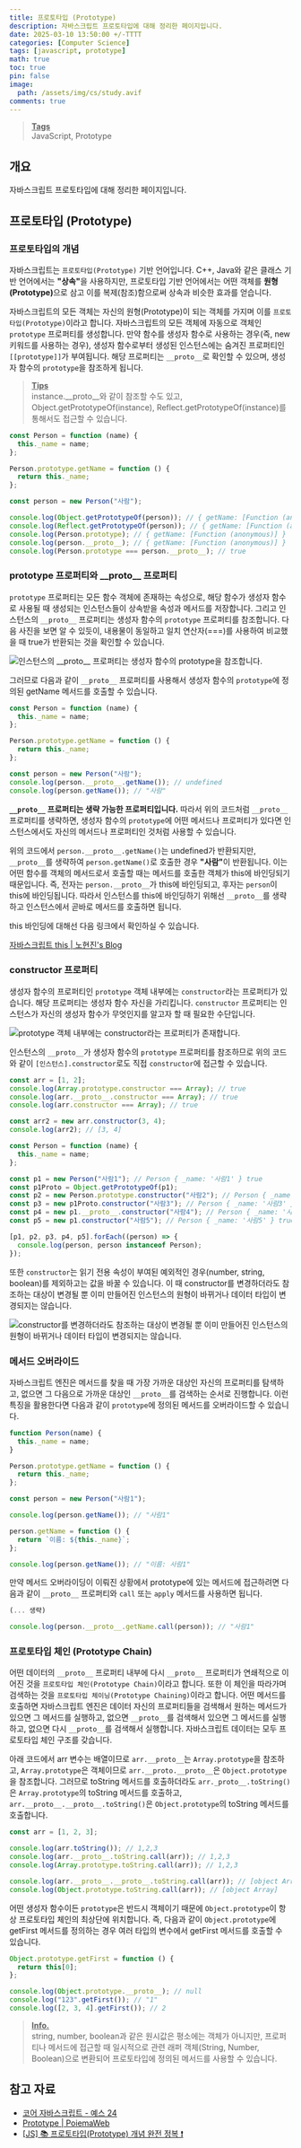 ```yaml
---
title: 프로토타입 (Prototype)
description: 자바스크립트 프로토타입에 대해 정리한 페이지입니다.
date: 2025-03-10 13:50:00 +/-TTTT
categories: [Computer Science]
tags: [javascript, prototype]
math: true
toc: true
pin: false
image:
  path: /assets/img/cs/study.avif
comments: true
---
```


<blockquote class="prompt-info"><p><strong><u>Tags</u></strong><br>
JavaScript, Prototype</p></blockquote>

## 개요

자바스크립트 프로토타입에 대해 정리한 페이지입니다.

## 프로토타입 (Prototype)

### 프로토타입의 개념

자바스크립트는 `프로토타입(Prototype)` 기반 언어입니다. C++, Java와 같은 클래스 기반 언어에서는 <b>"상속"</b>을 사용하지만, 프로토타입 기반 언어에서는 어떤 객체를 <b>원형(Prototype)</b>으로 삼고 이를 복제(참조)함으로써 상속과 비슷한 효과를 얻습니다.

자바스크립트의 모든 객체는 자신의 원형(Prototype)이 되는 객체를 가지며 이를 `프로토타입(Prototype)`이라고 합니다. 자바스크립트의 모든 객체에 자동으로 객체인 `prototype` 프로퍼티를 생성합니다. 만약 함수를 생성자 함수로 사용하는 경우(즉, new 키워드를 사용하는 경우), 생성자 함수로부터 생성된 인스턴스에는 숨겨진 프로퍼티인 `[[prototype]]`가 부여됩니다. 해당 프로퍼티는 `__proto__`로 확인할 수 있으며, 생성자 함수의 `prototype`을 참조하게 됩니다.

<blockquote class="prompt-tip"><p><strong><u>Tips</u></strong><br>
instance.__proto__와 같이 참조할 수도 있고, Object.getPrototypeOf(instance), Reflect.getPrototypeOf(instance)를 통해서도 접근할 수 있습니다.</p></blockquote>

```javascript
const Person = function (name) {
  this._name = name;
};

Person.prototype.getName = function () {
  return this._name;
};

const person = new Person("사람");

console.log(Object.getPrototypeOf(person)); // { getName: [Function (anonymous)] }
console.log(Reflect.getPrototypeOf(person)); // { getName: [Function (anonymous)] }
console.log(Person.prototype); // { getName: [Function (anonymous)] }
console.log(person.__proto__); // { getName: [Function (anonymous)] }
console.log(Person.prototype === person.__proto__); // true
```

### prototype 프로퍼티와 \_\_proto\_\_ 프로퍼티

`prototype` 프로퍼티는 모든 함수 객체에 존재하는 속성으로, 해당 함수가 생성자 함수로 사용될 때 생성되는 인스턴스들이 상속받을 속성과 메서드를 저장합니다. 그리고 인스턴스의 `__proto__` 프로퍼티는 생성자 함수의 `prototype` 프로퍼티를 참조합니다. 다음 사진을 보면 알 수 있듯이, 내용물이 동일하고 일치 연산자(===)를 사용하여 비교했을 때 true가 반환되는 것을 확인할 수 있습니다.

<img src="/assets/img/cs/prototype/pic1.avif" alt="인스턴스의 __proto__ 프로퍼티는 생성자 함수의 prototype을 참조합니다." />

그러므로 다음과 같이 `__proto__` 프로퍼티를 사용해서 생성자 함수의 `prototype`에 정의된 getName 메서드를 호출할 수 있습니다.

```javascript
const Person = function (name) {
  this._name = name;
};

Person.prototype.getName = function () {
  return this._name;
};

const person = new Person("사람");
console.log(person.__proto__.getName()); // undefined
console.log(person.getName()); // "사람"
```

<b>`__proto__` 프로퍼티는 생략 가능한 프로퍼티입니다.</b> 따라서 위의 코드처럼 `__proto__` 프로퍼티를 생략하면, 생성자 함수의 `prototype`에 어떤 메서드나 프로퍼티가 있다면 인스턴스에서도 자신의 메서드나 프로퍼티인 것처럼 사용할 수 있습니다.

위의 코드에서 `person.__proto__.getName()`는 undefined가 반환되지만, `__proto__`를 생략하여 `person.getName()`로 호출한 경우 <b>"사람"</b>이 반환됩니다. 이는 어떤 함수를 객체의 메서드로서 호출할 때는 메서드를 호출한 객체가 this에 바인딩되기 때문입니다. 즉, 전자는 `person.__proto__`가 this에 바인딩되고, 후자는 `person`이 this에 바인딩됩니다. 따라서 인스턴스를 this에 바인딩하기 위해선 `__proto__`를 생략하고 인스턴스에서 곧바로 메서드를 호출하면 됩니다.

this 바인딩에 대해선 다음 링크에서 확인하실 수 있습니다.

<a href="../javascript-this" target="_blank">자바스크립트 this | 노현진's Blog</a>

### constructor 프로퍼티

생성자 함수의 프로퍼티인 `prototype` 객체 내부에는 `constructor`라는 프로퍼티가 있습니다. 해당 프로퍼티는 생성자 함수 자신을 가리킵니다. `constructor` 프로퍼티는 인스턴스가 자신의 생성자 함수가 무엇인지를 알고자 할 때 필요한 수단입니다.

<img src="/assets/img/cs/prototype/pic3.avif" alt="prototype 객체 내부에는 constructor라는 프로퍼티가 존재합니다." />

인스턴스의 `__proto__`가 생성자 함수의 `prototype` 프로퍼티를 참조하므로 위의 코드와 같이 `[인스턴스].constructor`로도 직접 `constructor`에 접근할 수 있습니다.

```javascript
const arr = [1, 2];
console.log(Array.prototype.constructor === Array); // true
console.log(arr.__proto__.constructor === Array); // true
console.log(arr.constructor === Array); // true

const arr2 = new arr.constructor(3, 4);
console.log(arr2); // [3, 4]
```

```javascript
const Person = function (name) {
  this._name = name;
};

const p1 = new Person("사람1"); // Person { _name: '사람1' } true
const p1Proto = Object.getPrototypeOf(p1);
const p2 = new Person.prototype.constructor("사람2"); // Person { _name: '사람2' } true
const p3 = new p1Proto.constructor("사람3"); // Person { _name: '사람3' } true
const p4 = new p1.__proto__.constructor("사람4"); // Person { _name: '사람4' } true
const p5 = new p1.constructor("사람5"); // Person { _name: '사람5' } true

[p1, p2, p3, p4, p5].forEach((person) => {
  console.log(person, person instanceof Person);
});
```

또한 `constructor`는 읽기 전용 속성이 부여된 예외적인 경우(number, string, boolean)를 제외하고는 값을 바꿀 수 있습니다. 이 때 constructor를 변경하더라도 참조하는 대상이 변경될 뿐 이미 만들어진 인스턴스의 원형이 바뀌거나 데이터 타입이 변경되지는 않습니다.

<img src="/assets/img/cs/prototype/pic2.avif" alt="constructor를 변경하더라도 참조하는 대상이 변경될 뿐 이미 만들어진 인스턴스의 원형이 바뀌거나 데이터 타입이 변경되지는 않습니다." />

### 메서드 오버라이드

자바스크립트 엔진은 메서드를 찾을 때 가장 가까운 대상인 자신의 프로퍼티를 탐색하고, 없으면 그 다음으로 가까운 대상인 `__proto__`를 검색하는 순서로 진행합니다. 이런 특징을 활용한다면 다음과 같이 `prototype`에 정의된 메서드를 오버라이드할 수 있습니다.

```javascript
function Person(name) {
  this._name = name;
}

Person.prototype.getName = function () {
  return this._name;
};

const person = new Person("사람1");

console.log(person.getName()); // "사람1"

person.getName = function () {
  return `이름: ${this._name}`;
};

console.log(person.getName()); // "이름: 사람1"
```

만약 메서드 오버라이딩이 이뤄진 상황에서 prototype에 있는 메서드에 접근하려면 다음과 같이 `__proto__` 프로퍼티와 `call` 또는 `apply` 메서드를 사용하면 됩니다.

```javascript
(... 생략)

console.log(person.__proto__.getName.call(person)); // "사람1"
```

### 프로토타입 체인 (Prototype Chain)

어떤 데이터의 `__proto__` 프로퍼티 내부에 다시 `__proto__` 프로퍼티가 연쇄적으로 이어진 것을 `프로토타입 체인(Prototype Chain)`이라고 합니다. 또한 이 체인을 따라가며 검색하는 것을 `프로토타입 체이닝(Prototype Chaining)`이라고 합니다. 어떤 메서드를 호출하면 자바스크립트 엔진은 데이터 자신의 프로퍼티들을 검색해서 원하는 메서드가 있으면 그 메서드를 실행하고, 없으면 `__proto__`를 검색해서 있으면 그 메서드를 실행하고, 없으면 다시 `__proto__`를 검색해서 실행합니다. 자바스크립트 데이터는 모두 프로토타입 체인 구조를 갖습니다.

아래 코드에서 arr 변수는 배열이므로 `arr.__proto__`는 `Array.prototype`을 참조하고, `Array.prototype`은 객체이므로 `arr.__proto.__proto__`은 `Object.prototype`을 참조합니다. 그러므로 toString 메서드를 호출하더라도 `arr._proto__.toString()`은 `Array.prototype`의 toString 메서드를 호출하고, `arr.__proto__.__proto__.toString()`은 `Object.prototype`의 toString 메서드를 호출합니다.

```javascript
const arr = [1, 2, 3];

console.log(arr.toString()); // 1,2,3
console.log(arr.__proto__.toString.call(arr)); // 1,2,3
console.log(Array.prototype.toString.call(arr)); // 1,2,3

console.log(arr.__proto__.__proto__.toString.call(arr)); // [object Array]
console.log(Object.prototype.toString.call(arr)); // [object Array]
```

어떤 생성자 함수이든 `prototype`은 반드시 객체이기 때문에 `Object.prototype`이 항상 프로토타입 체인의 최상단에 위치합니다. 즉, 다음과 같이 `Object.prototype`에 getFirst 메서드를 정의하는 경우 여러 타입의 변수에서 getFirst 메서드를 호출할 수 있습니다.

```javascript
Object.prototype.getFirst = function () {
  return this[0];
};

console.log(Object.prototype.__proto__); // null
console.log("123".getFirst()); // "1"
console.log([2, 3, 4].getFirst()); // 2
```

<blockquote class="prompt-info"><p><strong><u>Info.</u></strong><br>
string, number, boolean과 같은 원시값은 평소에는 객체가 아니지만, 프로퍼티나 메서드에 접근할 때 일시적으로 관련 래퍼 객체(String, Number, Boolean)으로 변환되어 프로토타입에 정의된 메서드를 사용할 수 있습니다.</p></blockquote>

## 참고 자료

- <a href="https://www.yes24.com/Product/Goods/78586788" target="_blank">코어 자바스크립트 - 예스 24</a>
- <a href="https://poiemaweb.com/js-prototype" target="_blank">Prototype | PoiemaWeb</a>
- <a href="https://inpa.tistory.com/entry/JS-%F0%9F%93%9A-Prototype-%EC%99%84%EC%A0%84-%EC%A0%95%EB%B3%B5-%E2%9D%97" target="_blank">[JS] 📚 프로토타입(Prototype) 개념 완전 정복 ❗</a>
